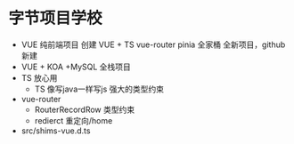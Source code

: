 # 字节项目学校

- VUE 纯前端项目
  创建 VUE + TS vue-router pinia 全家桶
  全新项目，github 新建
- VUE + KOA +MySQL 全栈项目
- TS 放心用
  - TS 像写java一样写js 强大的类型约束
- vue-router
  - RouterRecordRow 类型约束
  - redierct 重定向/home
- src/shims-vue.d.ts